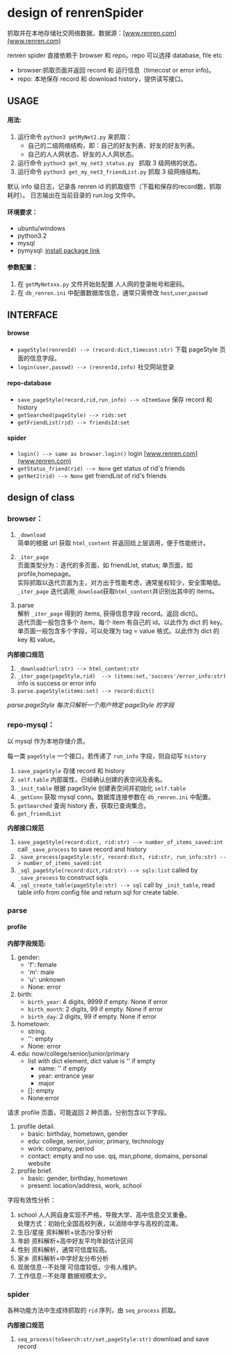 design of renrenSpider
====================

抓取并在本地存储社交网络数据，数据源：[www.renren.com](www.renren.com)

renren spider 直接依赖于 browser 和 repo。repo 可以选择 database, file etc

* browser:抓取页面并返回 record 和 运行信息（timecost or error info)。<br>
* repo: 本地保存 record 和 download history，提供读写接口。

USAGE
-----

#### 用法: 

1. 运行命令 `python3 getMyNet2.py` 来抓取：
	- 自己的二级网络结构，即：自己的好友列表、好友的好友列表。
	- 自己的人人网状态、好友的人人网状态。
2. 运行命令 `python3 get_my_net3_status.py ` 抓取 3 级网络的状态。
3. 运行命令 `python3 get_my_net3_friendList.py` 抓取 3 级网络结构。

默认 info 级日志，记录各 renren id 的抓取细节（下载和保存的record数，抓取耗时）。
日志输出在当前目录的  run.log 文件中。

#### 环境要求：

* ubuntu/windows
* python3.2
* mysql
* pymysql: [install package link](https://github.com/petehunt/PyMySQL)


#### 参数配置：

1. 在 `getMyNetxxx.py` 文件开始处配置 人人网的登录帐号和密码。
2. 在 `db_renren.ini` 中配置数据库信息，通常只需修改 `host`,`user`,`passwd`

INTERFACE
---------

#### browse 
* `pageStyle(renrenId) --> (record:dict,timecost:str)` 下载 pageStyle 页面的信息字段。
* `login(user,passwd) --> (renrenId,info)` 社交网站登录

#### repo-database
* `save_pageStyle(record,rid,run_info) --> nItemSave` 保存 record 和 history
* `getSearched(pageStyle) --> rids:set`
* `getFriendList(rid) --> friendsId:set`

#### spider
* `login() --> same as browser.login()` login [www.renren.com](www.renren.com)
* `getStatus_friend(rid) --> None` get status of rid's friends
* `getNet2(rid) --> None` get friendList of rid's friends

design of class
--------------------

### browser：

1. `_download`<br>
简单的根据 url 获取 `html_content` 并返回给上层调用，便于性能统计。

2. `_iter_page`<br>
页面类型分为：迭代的多页面，如 friendList, status; 单页面，如 profile,homepage。<br>
实际抓取以迭代页面为主，对方出于性能考虑，通常鉴权较少，安全策略低。<br>
`_iter_page` 迭代调用`_download`获取`html_content`并识别出其中的 items。

3. parse <br>
解析 `_iter_page` 得到的 items, 获得信息字段 record。返回 dict()。<br>
迭代页面一般包含多个 item，每个 item 有自己的 id。以此作为 dict 的 key。<br>
单页面一般包含多个字段，可以处理为 tag = value 格式。以此作为 dict 的 key 和 value。

**内部接口规范**

1. `_download(url:str) --> html_content:str`
2. `_iter_page(pageStyle,rid)  --> (items:set,'success'/error_info:str)` info is success or error info
3. `parse.pageStyle(items:set) --> record:dict() `

_parse.pageStyle 每次只解析一个用户特定 pageStyle 的字段_

###  repo-mysql：

以 mysql 作为本地存储介质。

每一类 `pageStyle` 一个接口，若传递了 `run_info` 字段，则自动写 `history`

1. `save_pageStyle` 存储 record 和 history
3. `self.table` 内部属性，已经确认创建的表空间及表名。
4. `_init_table` 根据 pageStyle 创建表空间并初始化 `self.table`
5. `_getConn` 获取 mysql conn。数据库连接参数在 `db_renren.ini` 中配置。
2. `getSearched` 查询 history 表，获取已查询集合。
3. `get_friendList`

**内部接口规范**

1. `save_pageStyle(record:dict, rid:str) --> number_of_items_saved:int` call `_save_process` to save record and history
2. `_save_process(pageStyle:str, record:dict, rid:str, run_info:str) --> number_of_items_saved:int`
3. `_sql_pageStyle(record:dict,rid:str) --> sqls:list` called by `_save_process` to construct sqls
4. `_sql_create_table(pageStyle:str) --> sql` call by `_init_table`, read table info from config file and return sql for create table.

### parse

#### profile

**内部字段规范:**

1. gender:
	- 'f': female
	- 'm': male
	- 'u': unknown
	- None: error
2. birth:
	- `birth_year`: 4 digits, 9999 if empty. None if error
	- `birth_month`: 2 digits, 99 if empty. None if error
	- `birth_day`: 2 digits, 99 if empty. None if error
3. hometown:
	- string.
	- '': empty
	- None: error
4. edu: now/college/senior/junior/primary
	- list with dict element, dict value is '' if empty
		- name: '' if empty
		- year: entrance year
		- major
	- []: empty
	- None:error

请求 profile 页面，可能返回 2 种页面，分别包含以下字段。

1. profile detail.
	- basic: birthday, hometown, gender
	- edu: college, senior, junior, primary, technology
	- work: company, period
	- contact: empty and no use. qq, msn,phone, domains, personal website
2. profile brief.
	- basic: gender, birthday, hometown
	- present: location/address, work, school

字段有效性分析：

1. school
	人人网自身实现不严格，导致大学、高中信息交叉重叠。<br>
	处理方式：初始化全国高校列表，以消除中学与高校的混淆。
2. 生日/星座
	资料解析+状态/分享分析
3. 年龄
	资料解析+高中好友平均年龄估计区间
4. 性别
	资料解析，通常可信度较高。
4. 家乡
	资料解析+中学好友分布分析
5. 现居信息--不处理
	可信度较低，少有人维护。
6. 工作信息--不处理
	数据规模太少。

### spider

各种功能方法中生成待抓取的 `rid` 序列，由 `seq_process` 抓取。

**内部接口规范**

1. `seq_process(toSearch:str/set,pageStyle:str)` download and save record

